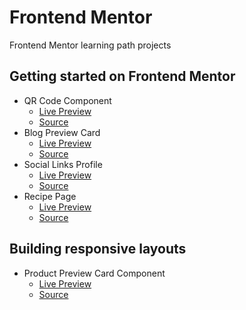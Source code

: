 # Frontend Mentor

Frontend Mentor learning path projects

## Getting started on Frontend Mentor

- QR Code Component
  - [Live Preview](https://ankitashokgond.github.io/frontendmentor-lp/paths/first/qr-code-component)
  - [Source](https://github.com/ankitashokgond/frontendmentor-lp/tree/main/paths/first/qr-code-component)
- Blog Preview Card
  - [Live Preview](https://ankitashokgond.github.io/frontendmentor-lp/paths/first/blog-preview-component)
  - [Source](https://github.com/ankitashokgond/frontendmentor-lp/tree/main/paths/first/blog-preview-card)
- Social Links Profile
  - [Live Preview](https://ankitashokgond.github.io/frontendmentor-lp/paths/first/social-links-profile)
  - [Source](https://github.com/ankitashokgond/frontendmentor-lp/tree/main/paths/first/social-links-profile)
- Recipe Page
  - [Live Preview](https://ankitashokgond.github.io/frontendmentor-lp/paths/first/recipe-page)
  - [Source](https://github.com/ankitashokgond/frontendmentor-lp/tree/main/paths/first/recipe-page)

## Building responsive layouts

- Product Preview Card Component
  - [Live Preview](https://ankitashokgond.github.io/frontendmentor-lp/paths/second/product-preview-card-component)
  - [Source](https://github.com/ankitashokgond/frontendmentor-lp/tree/main/paths/second/product-preview-card-component)